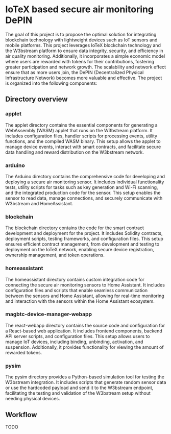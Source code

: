 # IoTeX based secure air monitoring DePIN

The goal of this project is to propose the optimal solution for integrating blockchain technology with lightweight devices such as IoT sensors and mobile platforms. This project leverages IoTeX blockchain technology and the W3bstream platform to ensure data integrity, security, and efficiency in air quality monitoring. Additionally, it incorporates a simple economic model where users are rewarded with tokens for their contributions, fostering greater participation and network growth. The scalability and network effect ensure that as more users join, the DePIN (Decentralized Physical Infrastructure Network) becomes more valuable and effective. The project is organized into the following components:

## Directory overview

### applet
The applet directory contains the essential components for generating a WebAssembly (WASM) applet that runs on the W3bstream platform. It includes configuration files, handler scripts for processing events, utility functions, and the compiled WASM binary. This setup allows the applet to manage device events, interact with smart contracts, and facilitate secure data handling and reward distribution on the W3bstream network.

### arduino
The Arduino directory contains the comprehensive code for developing and deploying a secure air monitoring sensor. It includes individual functionality tests, utility scripts for tasks such as key generation and Wi-Fi scanning, and the integrated production code for the sensor. This setup enables the sensor to read data, manage connections, and securely communicate with W3bstream and HomeAssistant.

### blockchain
The blockchain directory contains the code for the smart contract development and deployment for the project. It includes Solidity contracts, deployment scripts, testing frameworks, and configuration files. This setup ensures efficient contract management, from development and testing to deployment on the IoTeX network, enabling secure device registration, ownership management, and token operations.

### homeassistant
The homeassistant directory contains custom integration code for connecting the secure air monitoring sensors to Home Assistant. It includes configuration files and scripts that enable seamless communication between the sensors and Home Assistant, allowing for real-time monitoring and interaction with the sensors within the Home Assistant ecosystem.

### magbtc-device-manager-webapp
The react-webapp directory contains the source code and configuration for a React-based web application. It includes frontend components, backend API server scripts, and configuration files. This setup allows users to manage IoT devices, including binding, unbinding, activation, and suspension. Additionally, it provides functionality for viewing the amount of rewarded tokens.

### pysim
The pysim directory provides a Python-based simulation tool for testing the W3bstream integration. It includes scripts that generate random sensor data or use the hardcoded payload and send it to the W3bstream endpoint, facilitating the testing and validation of the W3bstream setup without needing physical devices.

## Workflow

TODO
